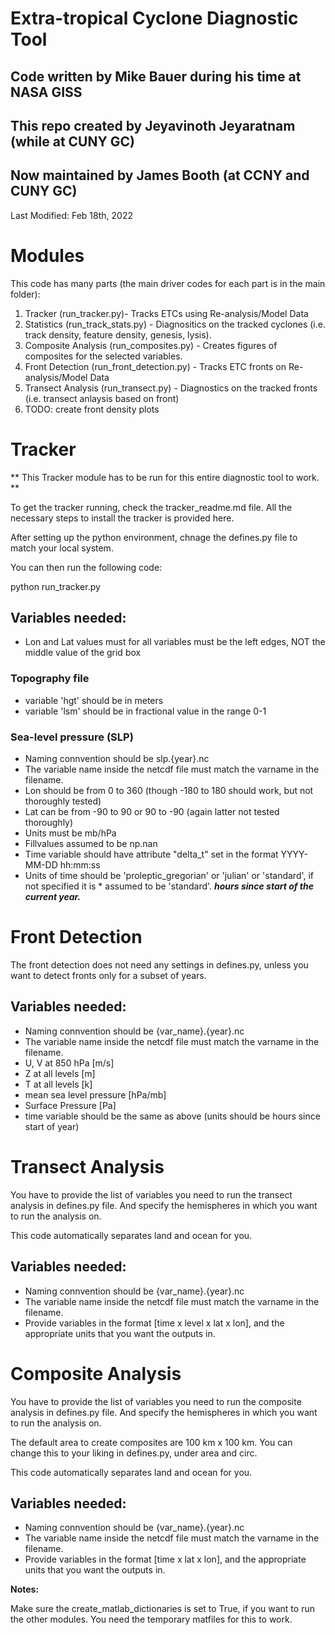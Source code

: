 # Extra-tropical Cyclone Diagnostic Tool 
## Code written by Mike Bauer during his time at NASA GISS
## This repo created by Jeyavinoth Jeyaratnam (while at CUNY GC)
## Now maintained by James Booth (at CCNY and CUNY GC)

Last Modified: Feb 18th, 2022


# Modules

This code has many parts (the main driver codes for each part is in the main folder):

1. Tracker (run\_tracker.py)- Tracks ETCs using Re-analysis/Model Data
2. Statistics (run\_track\_stats.py) - Diagnositics on the tracked cyclones (i.e. track density, feature density, genesis, lysis).
3. Composite Analysis (run\_composites.py) - Creates figures of composites for the selected variables.
4. Front Detection (run\_front\_detection.py) - Tracks ETC fronts on Re-analysis/Model Data
5. Transect Analysis (run\_transect.py) - Diagnostics on the tracked fronts (i.e. transect anlaysis based on front)
6. TODO: create front density plots

# Tracker

** This Tracker module has to be run for this entire diagnostic tool to work. **


To get the tracker running, check the tracker\_readme.md file. All the necessary steps to install the tracker is provided here.

After setting up the python environment, chnage the defines.py file to match your local system.

You can then run the following code:

python run\_tracker.py

## Variables needed: 
* Lon and Lat values must for all variables must be the left edges, NOT the middle value of the grid box

### Topography file 
* variable 'hgt' should be in meters
* variable 'lsm' should be in fractional value in the range 0-1

### Sea-level pressure (SLP)
* Naming connvention should be slp.{year}.nc
* The variable name inside the netcdf file must match the varname in the filename.
* Lon should be from 0 to 360 (though -180 to 180 should work, but not thoroughly tested)
* Lat can be from -90 to 90 or 90 to -90 (again latter not tested thoroughly)
* Units must be mb/hPa
* Fillvalues assumed to be np.nan
* Time variable should have attribute "delta\_t" set in the format YYYY-MM-DD hh:mm:ss
* Units of time should be 'proleptic\_gregorian' or 'julian' or 'standard', if not specified it is * assumed to be 'standard'. ***hours since start of the current year.***

# Front Detection

The front detection does not need any settings in defines.py, unless you want to detect fronts only for a subset of years.

## Variables needed:
* Naming connvention should be {var\_name}.{year}.nc
* The variable name inside the netcdf file must match the varname in the filename.
* U, V at 850 hPa [m/s]
* Z at all levels [m]
* T at all levels [k]
* mean sea level pressure [hPa/mb]
* Surface Pressure [Pa]
* time variable should be the same as above (units should be hours since start of year)

# Transect Analysis

You have to provide the list of variables you need to run the transect analysis in defines.py file. 
And specify the hemispheres in which you want to run the analysis on.

This code automatically separates land and ocean for you.

## Variables needed:
* Naming connvention should be {var\_name}.{year}.nc
* The variable name inside the netcdf file must match the varname in the filename.
* Provide variables in the format [time x level x lat x lon], and the appropriate units that you want the outputs in.

# Composite Analysis

You have to provide the list of variables you need to run the composite analysis in defines.py file.
And specify the hemispheres in which you want to run the analysis on.

The default area to create composites are 100 km x 100 km. You can change this to your liking in defines.py, under area and circ.

This code automatically separates land and ocean for you.

## Variables needed:
* Naming connvention should be {var\_name}.{year}.nc
* The variable name inside the netcdf file must match the varname in the filename.
* Provide variables in the format [time x lat x lon], and the appropriate units that you want the outputs in.


**Notes:**

Make sure the create\_matlab\_dictionaries is set to True, if you want to run the other modules. You need the temporary matfiles for this to work.
